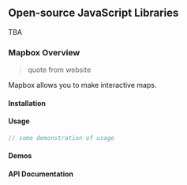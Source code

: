 ## Open-source JavaScript Libraries

TBA

### Mapbox Overview

> quote from website

Mapbox allows you to make interactive maps.

#### Installation


#### Usage

```` js
// some demonstration of usage
````

#### Demos

#### API Documentation
